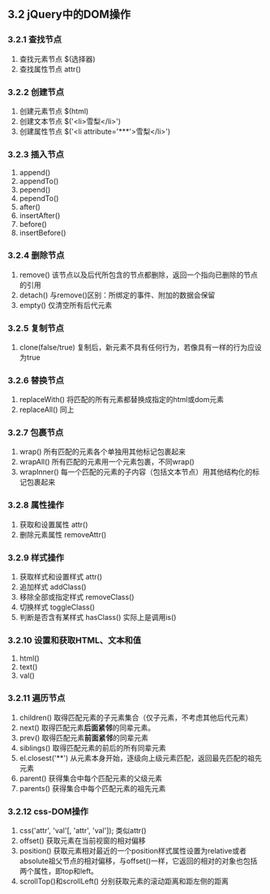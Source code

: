 ## 3.2 jQuery中的DOM操作

### 3.2.1 查找节点
1. 查找元素节点 $(选择器)
2. 查找属性节点 attr()

### 3.2.2 创建节点
1. 创建元素节点 $(html)
2. 创建文本节点 $('\<li\>雪梨\<\/li\>')
3. 创建属性节点 $('\<li attribute='***'\>雪梨\<\/li\>')

### 3.2.3 插入节点
1. append()
2. appendTo()
3. pepend()
4. pependTo()
5. after()
6. insertAfter()
7. before()
8. insertBefore()

### 3.2.4 删除节点
1. remove() 该节点以及后代所包含的节点都删除，返回一个指向已删除的节点的引用
2. detach() 与remove()区别：所绑定的事件、附加的数据会保留
3. empty() 仅清空所有后代元素

### 3.2.5 复制节点
1. clone(false/true) 复制后，新元素不具有任何行为，若像具有一样的行为应设为true

### 3.2.6 替换节点
1. replaceWith() 将匹配的所有元素都替换成指定的html或dom元素
2. replaceAll() 同上

### 3.2.7 包裹节点
1. wrap() 所有匹配的元素各个单独用其他标记包裹起来
2. wrapAll() 所有匹配的元素用一个元素包裹，不同wrap()
3. wrapInner() 每一个匹配的元素的子内容（包括文本节点）用其他结构化的标记包裹起来

### 3.2.8 属性操作
1. 获取和设置属性 attr()
2. 删除元素属性 removeAttr()

### 3.2.9 样式操作
1. 获取样式和设置样式 attr()
2. 追加样式 addClass()
3. 移除全部或指定样式 removeClass()
4. 切换样式 toggleClass()
5. 判断是否含有某样式 hasClass() 实际上是调用is()

### 3.2.10 设置和获取HTML、文本和值
1. html()
2. text()
3. val()

### 3.2.11 遍历节点
1. children() 取得匹配元素的子元素集合（仅子元素，不考虑其他后代元素）
2. next() 取得匹配元素**后面紧邻**的同辈元素。
3. prev() 取得匹配元素**前面紧邻**的同辈元素
4. siblings() 取得匹配元素的前后的所有同辈元素
5. el.closest('**') 从元素本身开始，逐级向上级元素匹配，返回最先匹配的祖先元素
6. parent() 获得集合中每个匹配元素的父级元素
7. parents() 获得集合中每个匹配元素的祖先元素

### 3.2.12 css-DOM操作
1. css('attr', 'val'\[, 'attr', 'val'\]);  类似attr()
2. offset() 获取元素在当前视窗的相对偏移
3. position() 获取元素相对最近的一个position样式属性设置为relative或者absolute祖父节点的相对偏移，与offset()一样，它返回的相对的对象也包括两个属性，即top和left。
4. scrollTop()和scrollLeft() 分别获取元素的滚动距离和距左侧的距离
